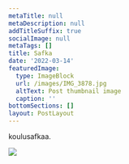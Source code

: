 ```yaml
---
metaTitle: null
metaDescription: null
addTitleSuffix: true
socialImage: null
metaTags: []
title: Safka
date: '2022-03-14'
featuredImage:
  type: ImageBlock
  url: /images/IMG_3878.jpg
  altText: Post thumbnail image
  caption: ''
bottomSections: []
layout: PostLayout
---
```

koulusafkaa.

![](/images/IMG\_3878-ac57c2f3.jpg)
